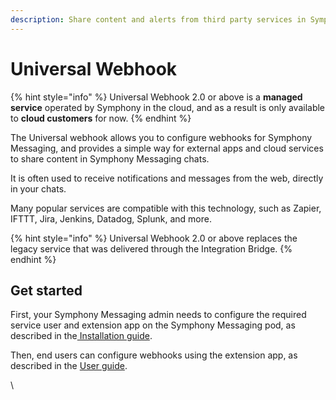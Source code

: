```yaml
---
description: Share content and alerts from third party services in Symphony Messaging chats
---
```


# Universal Webhook

{% hint style="info" %}
Universal Webhook 2.0 or above is a **managed service** operated by Symphony in the cloud, and as a result is only available to **cloud customers** for now.
{% endhint %}

The Universal webhook allows you to configure webhooks for Symphony Messaging, and provides a simple way for external apps and cloud services to share content in Symphony Messaging chats.

It is often used to receive notifications and messages from the web, directly in your chats.

Many popular services are compatible with this technology, such as Zapier, IFTTT, Jira, Jenkins, Datadog, Splunk, and more.

{% hint style="info" %}
Universal Webhook 2.0 or above replaces the legacy service that was delivered through the Integration Bridge.&#x20;
{% endhint %}

## Get started

First, your Symphony Messaging admin needs to configure the required service user and extension app on the Symphony Messaging pod, as described in the[ Installation guide](installation-guide.md).

Then, end users can configure webhooks using the extension app, as described in the [User guide](user-guide/).

\
